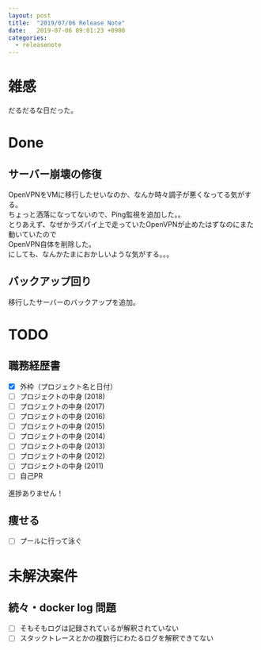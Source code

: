 ```yaml
---
layout: post
title:  "2019/07/06 Release Note"
date:   2019-07-06 09:01:23 +0900
categories:	
  - releasenote
---
```

# 雑感

だるだるな日だった。

# Done

## サーバー崩壊の修復

OpenVPNをVMに移行したせいなのか、なんか時々調子が悪くなってる気がする。  
ちょっと洒落になってないので、Ping監視を追加した。。   
とりあえず、なぜかラズパイ上で走っていたOpenVPNが止めたはずなのにまた動いていたので  
OpenVPN自体を削除した。  
にしても、なんかたまにおかしいような気がする。。。


## バックアップ回り

移行したサーバーのバックアップを追加。

# TODO 

## 職務経歴書

- [x] 外枠（プロジェクト名と日付）
- [ ] プロジェクトの中身 (2018)
- [ ] プロジェクトの中身 (2017)
- [ ] プロジェクトの中身 (2016)
- [ ] プロジェクトの中身 (2015)
- [ ] プロジェクトの中身 (2014)
- [ ] プロジェクトの中身 (2013)
- [ ] プロジェクトの中身 (2012)
- [ ] プロジェクトの中身 (2011)
- [ ] 自己PR

進捗ありません！

## 痩せる

- [ ] プールに行って泳ぐ

# 未解決案件

## 続々・docker log 問題

- [ ] そもそもログは記録されているが解釈されていない
- [ ] スタックトレースとかの複数行にわたるログを解釈できてない
